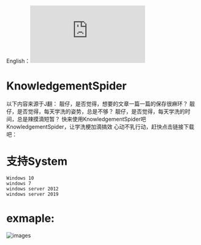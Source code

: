 English：![README.md](https://github.com/jhhua/KnowledgementSpider/blob/main/README.md)


# KnowledgementSpider
以下内容来源于J翻：
靓仔，是否觉得，想要的文章一篇一篇的保存很麻环？
靓仔，是否觉得，每天学洗的姿势，总是不够？
靓仔，是否觉得，每天学洗的时间，总是辣摸滴短暂？
快来使用KnowledgementSpider吧
KnowledgementSpider，让学洗梗加滴搞效
心动不乳行动，赶快点击链接下载吧：

# 支持System
   ```
Windows 10
windows 7
windows server 2012
windows server 2019
   ```

# exmaple:
![images](https://github.com/jhhua/KnowledgementSpider/example/xzaliyun.jpg)

